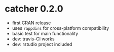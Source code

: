 # catcher 0.2.0

* first CRAN release
* uses `rappdirs` for cross-platform compatibility
* basic test for main functionality
* dev: travis-CI works
* dev: rstudio project included

